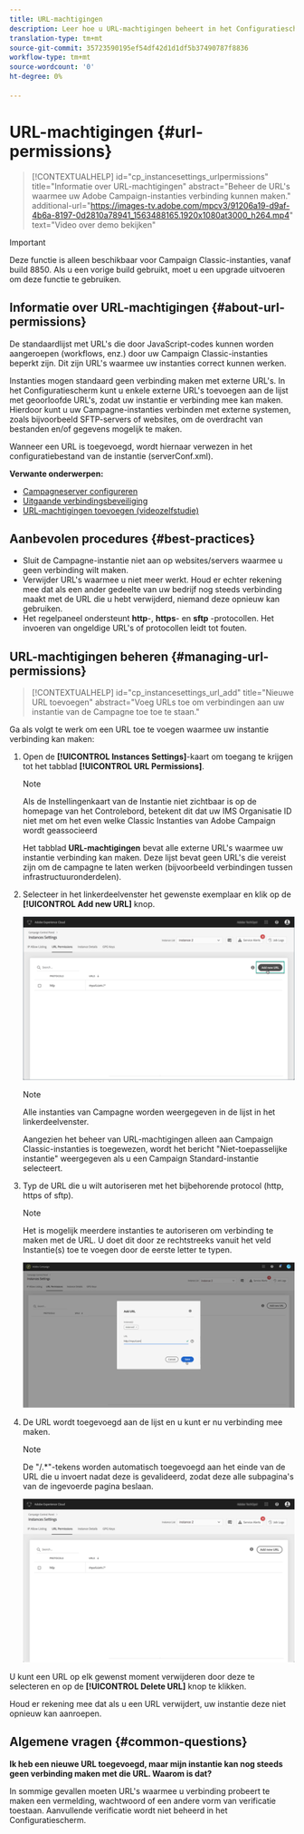 ```yaml
---
title: URL-machtigingen
description: Leer hoe u URL-machtigingen beheert in het Configuratiescherm
translation-type: tm+mt
source-git-commit: 35723590195ef54df42d1d1df5b37490787f8836
workflow-type: tm+mt
source-wordcount: '0'
ht-degree: 0%

---
```



# URL-machtigingen {#url-permissions}

>[!CONTEXTUALHELP]
>id="cp_instancesettings_urlpermissions"
>title="Informatie over URL-machtigingen"
>abstract="Beheer de URL&#39;s waarmee uw Adobe Campaign-instanties verbinding kunnen maken."
>additional-url="https://images-tv.adobe.com/mpcv3/91206a19-d9af-4b6a-8197-0d2810a78941_1563488165.1920x1080at3000_h264.mp4" text="Video over demo bekijken"

>[!IMPORTANT]
>
>Deze functie is alleen beschikbaar voor Campaign Classic-instanties, vanaf build 8850. Als u een vorige build gebruikt, moet u een upgrade uitvoeren om deze functie te gebruiken.

## Informatie over URL-machtigingen {#about-url-permissions}

De standaardlijst met URL&#39;s die door JavaScript-codes kunnen worden aangeroepen (workflows, enz.) door uw Campaign Classic-instanties beperkt zijn. Dit zijn URL&#39;s waarmee uw instanties correct kunnen werken.

Instanties mogen standaard geen verbinding maken met externe URL&#39;s. In het Configuratiescherm kunt u enkele externe URL&#39;s toevoegen aan de lijst met geoorloofde URL&#39;s, zodat uw instantie er verbinding mee kan maken. Hierdoor kunt u uw Campagne-instanties verbinden met externe systemen, zoals bijvoorbeeld SFTP-servers of websites, om de overdracht van bestanden en/of gegevens mogelijk te maken.

Wanneer een URL is toegevoegd, wordt hiernaar verwezen in het configuratiebestand van de instantie (serverConf.xml).

**Verwante onderwerpen:**

* [Campagneserver configureren](https://docs.campaign.adobe.com/doc/AC/en/INS_Additional_configurations_Configuring_Campaign_server.html)
* [Uitgaande verbindingsbeveiliging](https://docs.campaign.adobe.com/doc/AC/en/INS_Additional_configurations_Configuring_Campaign_server.html#Outgoing_connection_protection)
* [URL-machtigingen toevoegen (videozelfstudie)](https://docs.adobe.com/content/help/en/campaign-learn/campaign-classic-tutorials/administrating/control-panel-acc/adding-url-permissions.html)

## Aanbevolen procedures {#best-practices}

* Sluit de Campagne-instantie niet aan op websites/servers waarmee u geen verbinding wilt maken.
* Verwijder URL&#39;s waarmee u niet meer werkt. Houd er echter rekening mee dat als een ander gedeelte van uw bedrijf nog steeds verbinding maakt met de URL die u hebt verwijderd, niemand deze opnieuw kan gebruiken.
* Het regelpaneel ondersteunt **http**-, **https**- en **sftp** -protocollen. Het invoeren van ongeldige URL&#39;s of protocollen leidt tot fouten.

## URL-machtigingen beheren {#managing-url-permissions}

>[!CONTEXTUALHELP]
>id="cp_instancesettings_url_add"
>title="Nieuwe URL toevoegen"
>abstract="Voeg URLs toe om verbindingen aan uw instantie van de Campagne toe toe te staan."

Ga als volgt te werk om een URL toe te voegen waarmee uw instantie verbinding kan maken:

1. Open de **[!UICONTROL Instances Settings]**-kaart om toegang te krijgen tot het tabblad **[!UICONTROL URL Permissions]**.

   >[!NOTE]
   >
   >Als de Instellingenkaart van de Instantie niet zichtbaar is op de homepage van het Controlebord, betekent dit dat uw IMS Organisatie ID niet met om het even welke Classic Instanties van Adobe Campaign wordt geassocieerd
   >
   >Het tabblad <b><span class="uicontrol">URL-machtigingen</span></b> bevat alle externe URL&#39;s waarmee uw instantie verbinding kan maken. Deze lijst bevat geen URL&#39;s die vereist zijn om de campagne te laten werken (bijvoorbeeld verbindingen tussen infrastructuuronderdelen).

1. Selecteer in het linkerdeelvenster het gewenste exemplaar en klik op de **[!UICONTROL Add new URL]** knop.

   ![](assets/add_url1.png)

   >[!NOTE]
   >
   >Alle instanties van Campagne worden weergegeven in de lijst in het linkerdeelvenster.
   >
   >Aangezien het beheer van URL-machtigingen alleen aan Campaign Classic-instanties is toegewezen, wordt het bericht &quot;Niet-toepasselijke instantie&quot; weergegeven als u een Campaign Standard-instantie selecteert.

1. Typ de URL die u wilt autoriseren met het bijbehorende protocol (http, https of sftp).

   >[!NOTE]
   >
   >Het is mogelijk meerdere instanties te autoriseren om verbinding te maken met de URL. U doet dit door ze rechtstreeks vanuit het veld Instantie(s) toe te voegen door de eerste letter te typen.

   ![](assets/add_url2.png)

1. De URL wordt toegevoegd aan de lijst en u kunt er nu verbinding mee maken.

   >[!NOTE]
   >
   >De &quot;/.*&quot;-tekens worden automatisch toegevoegd aan het einde van de URL die u invoert nadat deze is gevalideerd, zodat deze alle subpagina&#39;s van de ingevoerde pagina beslaan.

   ![](assets/add_url_listnew.png)

U kunt een URL op elk gewenst moment verwijderen door deze te selecteren en op de **[!UICONTROL Delete URL]** knop te klikken.

Houd er rekening mee dat als u een URL verwijdert, uw instantie deze niet opnieuw kan aanroepen.

## Algemene vragen {#common-questions}

**Ik heb een nieuwe URL toegevoegd, maar mijn instantie kan nog steeds geen verbinding maken met die URL. Waarom is dat?**

In sommige gevallen moeten URL&#39;s waarmee u verbinding probeert te maken een vermelding, wachtwoord of een andere vorm van verificatie toestaan. Aanvullende verificatie wordt niet beheerd in het Configuratiescherm.
